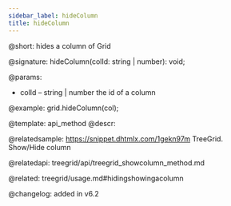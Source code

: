 ```yaml
---
sidebar_label: hideColumn
title: hideColumn
---          
```


@short: hides a column of Grid

@signature: hideColumn(colId: string | number): void;

@params:
- colId	– string | number	the id of a column

@example:
grid.hideColumn(col);


@template: api_method
@descr:

@relatedsample: https://snippet.dhtmlx.com/1gekn97m	TreeGrid. Show/Hide column

@relatedapi: treegrid/api/treegrid_showcolumn_method.md

@related: treegrid/usage.md#hidingshowingacolumn

@changelog: added in v6.2
